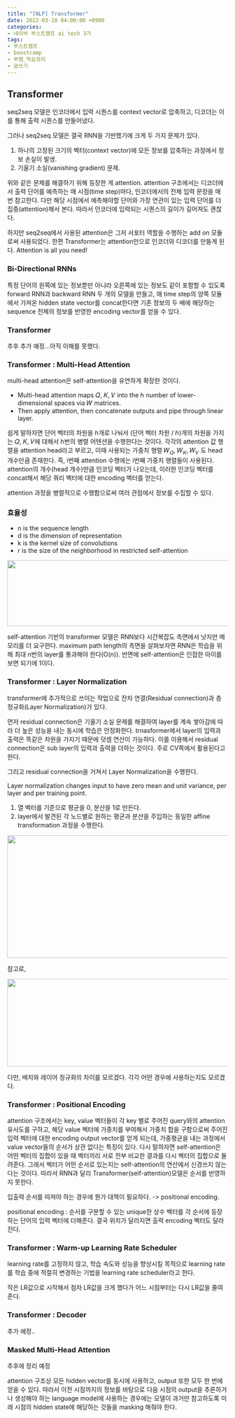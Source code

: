 ```yaml
---
title: "[NLP] Transformer"
date: 2022-03-18 04:00:00 +0900
categories:
- 네이버 부스트캠프 ai tech 3기
tags:
- 부스트캠프
- boostcamp
- 부캠_학습정리
- 글쓰기
---
```


## Transformer

seq2seq 모델은 인코더에서 입력 시퀀스를 context vector로 압축하고, 디코더는 이를 통해 출력 시퀀스를 만들어냈다.

그러나 seq2seq 모델은 결국 RNN을 기반했기에 크게 두 가지 문제가 있다.

1. 하나의 고정된 크기의 벡터(context vector)에 모든 정보를 압축하는 과정에서 정보 손실이 발생.
2. 기울기 소실(vanishing gradient) 문제.

위와 같은 문제를 해결하기 위해 등장한 게 attention. attention 구조에서는 디코더에서 출력 단어를 예측하는 매 시점(time step)마다, 인코더에서의 전체 입력 문장을 매 번 참고한다. 다만 해당 시점에서 예측해야할 단어와 가장 연관이 있는 입력 단어를 더 집중(attention)해서 본다. 따라서 인코더에 입력되는 시퀀스의 길이가 길어져도 괜찮다.


하지만 seq2seq에서 사용된 attention은 그저 서포터 역할을 수행하는 add on 모듈로써 사용되었다. 한편 Transformer는 attention만으로 인코더와 디코더를 만들게 된다. 
Attention is all you need!



### Bi-Directional RNNs

특정 단어의 왼쪽에 있는 정보뿐만 아니라 오른쪽에 있는 정보도 같이 포함할 수 있도록 forward RNN과 backward RNN 두 개의 모델을 만들고, 매 time step의 양쪽 모듈에서 가져온 hidden state vector를 concat한다면 기존 정보의 두 배에 해당하는 sequence 전체의 정보를 반영한 encoding vector를 얻을 수 있다.


### Transformer

추후 추가 예정...아직 이해를 못했다.




### Transformer : Multi-Head Attention

multi-head attention은 self-attention을 유연하게 확장한 것이다.

- Multi-head attention maps 𝑄, 𝐾, 𝑉 into the ℎ number of lower-dimensional spaces via 𝑊 matrices.
- Then apply attention, then concatenate outputs and pipe through linear layer.

쉽게 말하자면 단어 벡터의 차원을 ℎ개로 나눠서 (단어 벡터 차원 / ℎ)개의 차원을 가지는 𝑄, 𝐾, 𝑉에 대해서 ℎ번의 병렬 어텐션을 수행한다는 것이다.
각각의 attention 값 행렬을 attention head라고 부르고, 이때 사용되는 가중치 행렬 𝑊<sub>𝑄</sub>, 𝑊<sub>𝐾</sub>, 𝑊<sub>𝑉</sub> 도 head 개수만큼 존재한다. 즉, i번째 attention 수행에는 i번째 가중치 행렬들이 사용된다. attention의 개수(head 개수)만큼 인코딩 벡터가 나오는데, 이러한 인코딩 벡터를 concat해서 해당 쿼리 벡터에 대한 encoding 벡터를 얻는다.

attention 과정을 병렬적으로 수행함으로써 여러 관점에서 정보를 수집할 수 있다.


### 효율성
- n is the sequence length
- d is the dimension of representation
- k is the kernel size of convolutions
- r is the size of the neighborhood in restricted self-attention

<img src="https://i.imgur.com/HFMs0uD.png" width="600" height="150"/>

self-attention 기반의 transformer 모델은 RNN보다 시간복잡도 측면에서 낫지만 메모리를 더 요구한다.
maximum path length의 측면을 살펴보자면 RNN은 학습을 위해 최대 n번의 layer를 통과해야 한다(O(n)). 반면에 self-attention은 인접한 아이를 보면 되기에 1이다.



### Transformer : Layer Normalization

transformer에 추가적으로 쓰이는 작업으로 잔차 연결(Residual connection)과 층 정규화(Layer Normalization)가 있다.

먼저 residual connection은 기울기 소실 문제를 해결하여 layer를 계속 쌓아감에 따라 더 높은 성능을 내는 동시에 학습은 안정화한다. trnasformer에서 layer의 입력과 출력은 똑같은 차원을 가지기 때문에 덧셈 연산이 가능하다. 이를 이용해서 residual connection은 sub layer의 입력과 출력을 더하는 것이다. 주로 CV쪽에서 활용된다고 한다.

그리고 residual connection을 거쳐서 Layer Normalization을 수행한다.

Layer normalization changes input to have zero mean and unit variance, per layer and per training point.

1. 열 벡터를 기준으로 평균을 0, 분산을 1로 만든다.
2. layer에서 발견된 각 노드별로 원하는 평균과 분산을 주입하는 동일한 affine transformation 과정을 수행한다.

<img src="https://i.imgur.com/pY9ODa9.png" width="700" height="280"/>

<br/>

참고로,  

<img src="https://i.imgur.com/6LQ3zoc.png" width="700" height="200"/>

다만, 배치와 레이어 정규화의 차이를 모르겠다. 각각 어떤 경우에 사용하는지도 모르겠다.


### Transformer : Positional Encoding

attention 구조에서는 key, value 벡터들이 각 key 별로 주어진 query와의 attention 유사도를 구하고, 해당 value 벡터에 가중치를 부여해서 가중치 합을 구함으로써 주어진 입력 벡터에 대한 encoding output vector를 얻게 되는데, 가중평균을 내는 과정에서 value vector들의 순서가 상관 없다는 특징이 있다. 다시 말하자면 self-attention은 어떤 벡터의 집합이 있을 때 벡터끼리 서로 전부 비교한 결과를 다시 벡터의 집합으로 돌려준다. 그래서 벡터가 어떤 순서로 있는지는 self-attention의 연산에서 신경쓰지 않는다는 것이다. 따라서 RNN과 달리 Transformer(self-attention)모델은 순서를 반영하지 못한다.

입출력 순서를 따져야 하는 경우에 뭔가 대책이 필요하다. -> positional encoding.

positional encoding : 순서를 구분할 수 있는 unique한 상수 벡터를 각 순서에 등장하는 단어의 입력 벡터에 더해준다. 결국 위치가 달라지면 출력 encoding 벡터도 달라진다.



### Transformer : Warm-up Learning Rate Scheduler

learning rate를 고정하지 않고, 학습 속도와 성능을 향상시킬 목적으로 learning rate를 학습 중에 적절히 변경하는 기법을 learning rate scheduler라고 한다.

작은 LR값으로 시작해서 점차 LR값을 크게 했다가 어느 시점부터는 다시 LR값을 줄여준다.



### Transformer : Decoder
추가 예정..




### Masked Multi-Head Attention

추후에 정리 예정

attention 구조상 모든 hidden vector를 동시에 사용하고, output 또한 모두 한 번에 얻을 수 있다. 
따라서 이전 시점까지의 정보를 바탕으로 다음 시점의 output을 추론하거나 생성해야 하는 language model에 사용하는 경우에는 모델이 과거만 참고하도록 미래 시점의 hidden state에 해당하는 것들을 masking 해줘야 한다.



